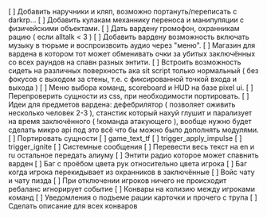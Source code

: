 [ ] Добавить наручники и кляп, возможно портануть/переписать с darkrp...
[ ] Добавить кулакам механнику переноса и манипуляции с физичейскими объектами.
[ ] Дать вардену громофон, охранникам рацию ( если alltalk < 3 )
[ ] Добавить вардену возможность включать музыку в тюрьме и воспроизвоить аудио через "меню".
[ ] Магазин для вардена в котором тот может обменивать очки за убитых заключённых со всех раундов на спавн разных энтити.
[ ] Встроить возможность сидеть на различных поверхность ака sit script только нормальный ( без фокусов с выходом за стены, т.е. с фиксированной точкой входа и выхода )
[ ] Меню выбора команд, scoreboard и HUD на базе pixel ui.
[ ] Перепроверить сущности из css, при необходимости портировать.
[ ] Идеи для предметов вардена: дефебрилятор ( позволяет оживить несколько человек 2-3 ), станстик который нахуй глушит и парализует на время заключённого ( !команда атакующего ), вообще нужно будет сделать микро api под это всё что бы можно было дополнять модулями.
[ ] Портировать сущности
    [ ] game_text_tf
    [ ] trigger_apply_impulse
    [ ] trigger_ignite
[ ] Системные сообщения
[ ] Перевести весь текст на en и ru остальное передать алиуму
[ ] Энтити радио которое может спавнить варден
[ ] Баг с проёбом цвета рук относительно цвета игрока
[ ] Баг когда игрока перекидывает из охранников в заключённые
[ ] Войс чату и чату пизда
[ ] При отключении игроков ничего не происходит ребаланс игнорирует событие
[ ] Конвары на колизию между игроками команд
[ ] Уведомления о подъеме рации карточки и прочего с трупа
[ ] Сделать описание для всех конваров